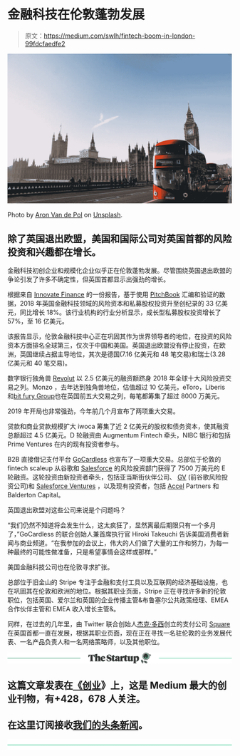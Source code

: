 # 金融科技在伦敦蓬勃发展

> 原文：<https://medium.com/swlh/fintech-boom-in-london-99fdcfaedfe2>

![](img/e3eedc97aefa92b3b6b693e8b0a10bbf.png)

Photo by [Aron Van de Pol](https://unsplash.com/photos/tZDtyUrYrFU?utm_source=unsplash&utm_medium=referral&utm_content=creditCopyText) on [Unsplash](https://medium.com/u/2053395ac335?source=post_page-----99fdcfaedfe2--------------------------------).

## 除了英国退出欧盟，美国和国际公司对英国首都的风险投资和兴趣都在增长。

金融科技初创企业和规模化企业似乎正在伦敦蓬勃发展。尽管围绕英国退出欧盟的争论引发了许多不确定性，但英国首都显示出强劲的增长。

根据来自 [Innovate Finance](https://medium.com/u/e819a797a6c0?source=post_page-----99fdcfaedfe2--------------------------------) 的一份报告，基于使用 [PitchBook](https://medium.com/u/70a6a51b3be0?source=post_page-----99fdcfaedfe2--------------------------------) 汇编和验证的数据，2018 年英国金融科技领域的风险资本和私募股权投资升至创纪录的 33 亿美元，同比增长 18%。该行业机构的行业分析显示，成长型私募股权投资增长了 57%，至 16 亿美元。

该报告显示，伦敦金融科技中心正在巩固其作为世界领导者的地位，在投资的风险资本方面排名全球第三，仅次于中国和美国。英国退出欧盟没有停止投资，在欧洲，英国继续占据主导地位，其次是德国(7.16 亿美元和 48 笔交易)和瑞士(3.28 亿美元和 40 笔交易)。

数字银行独角兽 [Revolut](https://medium.com/u/74f9e3021e08?source=post_page-----99fdcfaedfe2--------------------------------) 以 2.5 亿美元的融资额跻身 2018 年全球十大风险投资交易之列。Monzo ，去年达到独角兽地位，估值超过 10 亿美元，eToro，Liberis 和[bit fury Group](https://medium.com/u/f3c72b23a620?source=post_page-----99fdcfaedfe2--------------------------------)也在英国前五大交易之列，每笔都筹集了超过 8000 万美元。

2019 年开局也非常强劲，今年前几个月宣布了两项重大交易。

贷款和商业贷款规模扩大 iwoca 筹集了近 2 亿美元的股权和债务资本，使其融资总额超过 4.5 亿美元。D 轮融资由 Augmentum Fintech 牵头，NIBC 银行和包括 Prime Ventures 在内的现有投资者参与。

B2B 直接借记支付平台 [GoCardless](https://medium.com/u/3eaab2d2bdc8?source=post_page-----99fdcfaedfe2--------------------------------) 也宣布了一项重大交易。总部位于伦敦的 fintech scaleup 从谷歌和 [Salesforce](https://medium.com/u/f4fb2a348280?source=post_page-----99fdcfaedfe2--------------------------------) 的风险投资部门获得了 7500 万美元的 E 轮融资。这轮投资由新投资者牵头，包括亚当斯街伙伴公司、 [GV](https://medium.com/u/8bdeeface085?source=post_page-----99fdcfaedfe2--------------------------------) (前谷歌风险投资公司)和 [Salesforce Ventures](https://medium.com/u/d3605a7cb31?source=post_page-----99fdcfaedfe2--------------------------------) ，以及现有投资者，包括 [Accel](https://medium.com/u/ecb02a5784d9?source=post_page-----99fdcfaedfe2--------------------------------) Partners 和 Balderton Capital。

英国退出欧盟对这些公司来说是个问题吗？

“我们仍然不知道将会发生什么，这太疯狂了，显然离最后期限只有一个多月了，”GoCardless 的联合创始人兼首席执行官 Hiroki Takeuchi 告诉美国消费者新闻与商业频道。“在我参加的会议上，伟大的人们做了大量的工作和努力，为每一种最终的可能性做准备，只是希望事情会这样或那样。”

美国金融科技公司也在伦敦寻求扩张。

总部位于旧金山的 Stripe 专注于金融和支付工具以及互联网的经济基础设施，也在巩固其在伦敦和欧洲的地位。根据其职业页面，Stripe 正在寻找许多新的伦敦职位，包括英国、爱尔兰和英国的企业传播主管&布鲁塞尔公共政策经理、EMEA 合作伙伴主管和 EMEA 收入增长主管&。

同样，在过去的几年里，由 Twitter 联合创始人[杰克·多西](https://medium.com/u/ab69c5472679?source=post_page-----99fdcfaedfe2--------------------------------)创立的支付公司 [Square](https://medium.com/u/589d4400b6a4?source=post_page-----99fdcfaedfe2--------------------------------) 在英国首都一直在发展，根据其职业页面，现在正在寻找一名驻伦敦的业务发展代表、一名产品负责人和一名网络策略师，以及其他职位。

[![](img/308a8d84fb9b2fab43d66c117fcc4bb4.png)](https://medium.com/swlh)

## 这篇文章发表在[《创业](https://medium.com/swlh)》上，这是 Medium 最大的创业刊物，有+428，678 人关注。

## 在这里订阅接收[我们的头条新闻](https://growthsupply.com/the-startup-newsletter/)。

[![](img/b0164736ea17a63403e660de5dedf91a.png)](https://medium.com/swlh)